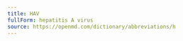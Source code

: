 ```yaml
---
title: HAV
fullForm: hepatitis A virus
source: https://openmd.com/dictionary/abbreviations/h
---
```

